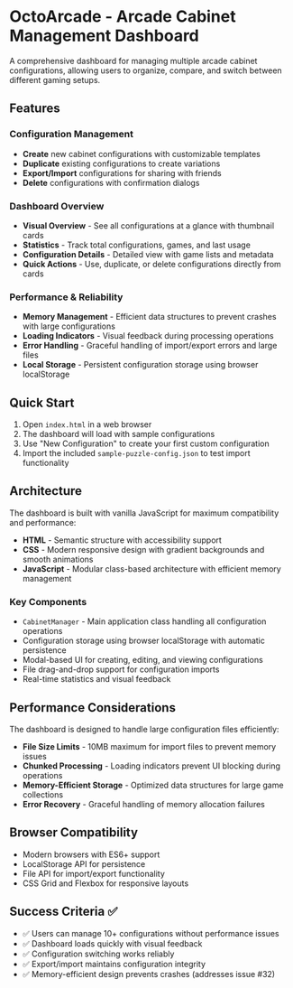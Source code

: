 # OctoArcade - Arcade Cabinet Management Dashboard

A comprehensive dashboard for managing multiple arcade cabinet configurations, allowing users to organize, compare, and switch between different gaming setups.

## Features

### Configuration Management
- **Create** new cabinet configurations with customizable templates
- **Duplicate** existing configurations to create variations
- **Export/Import** configurations for sharing with friends
- **Delete** configurations with confirmation dialogs

### Dashboard Overview
- **Visual Overview** - See all configurations at a glance with thumbnail cards
- **Statistics** - Track total configurations, games, and last usage
- **Configuration Details** - Detailed view with game lists and metadata
- **Quick Actions** - Use, duplicate, or delete configurations directly from cards

### Performance & Reliability
- **Memory Management** - Efficient data structures to prevent crashes with large configurations
- **Loading Indicators** - Visual feedback during processing operations
- **Error Handling** - Graceful handling of import/export errors and large files
- **Local Storage** - Persistent configuration storage using browser localStorage

## Quick Start

1. Open `index.html` in a web browser
2. The dashboard will load with sample configurations
3. Use "New Configuration" to create your first custom configuration
4. Import the included `sample-puzzle-config.json` to test import functionality

## Architecture

The dashboard is built with vanilla JavaScript for maximum compatibility and performance:

- **HTML** - Semantic structure with accessibility support
- **CSS** - Modern responsive design with gradient backgrounds and smooth animations
- **JavaScript** - Modular class-based architecture with efficient memory management

### Key Components

- `CabinetManager` - Main application class handling all configuration operations
- Configuration storage using browser localStorage with automatic persistence
- Modal-based UI for creating, editing, and viewing configurations
- File drag-and-drop support for configuration imports
- Real-time statistics and visual feedback

## Performance Considerations

The dashboard is designed to handle large configuration files efficiently:

- **File Size Limits** - 10MB maximum for import files to prevent memory issues
- **Chunked Processing** - Loading indicators prevent UI blocking during operations
- **Memory-Efficient Storage** - Optimized data structures for large game collections
- **Error Recovery** - Graceful handling of memory allocation failures

## Browser Compatibility

- Modern browsers with ES6+ support
- LocalStorage API for persistence
- File API for import/export functionality
- CSS Grid and Flexbox for responsive layouts

## Success Criteria ✅

- ✅ Users can manage 10+ configurations without performance issues
- ✅ Dashboard loads quickly with visual feedback
- ✅ Configuration switching works reliably
- ✅ Export/import maintains configuration integrity
- ✅ Memory-efficient design prevents crashes (addresses issue #32)
